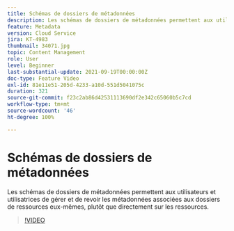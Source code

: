 ```yaml
---
title: Schémas de dossiers de métadonnées
description: Les schémas de dossiers de métadonnées permettent aux utilisateurs et utilisatrices de gérer et de revoir les métadonnées associées aux dossiers de ressources eux-mêmes, plutôt que directement sur les ressources.
feature: Metadata
version: Cloud Service
jira: KT-4983
thumbnail: 34071.jpg
topic: Content Management
role: User
level: Beginner
last-substantial-update: 2021-09-19T00:00:00Z
doc-type: Feature Video
exl-id: 81e11e51-205d-4233-a10d-551d5041075c
duration: 321
source-git-commit: f23c2ab86d42531113690df2e342c65060b5c7cd
workflow-type: tm+mt
source-wordcount: '46'
ht-degree: 100%

---
```


# Schémas de dossiers de métadonnées

Les schémas de dossiers de métadonnées permettent aux utilisateurs et utilisatrices de gérer et de revoir les métadonnées associées aux dossiers de ressources eux-mêmes, plutôt que directement sur les ressources.

>[!VIDEO](https://video.tv.adobe.com/v/34071?quality=12&learn=on)

